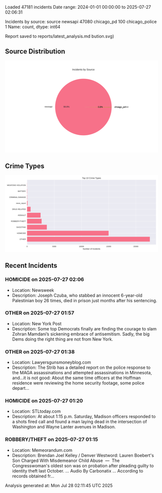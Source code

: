 
Loaded 47181 incidents
Date range: 2024-01-01 00:00:00 to 2025-07-27 02:06:31

Incidents by source:
source
newsapi           47080
chicago_pd          100
chicago_police        1
Name: count, dtype: int64

Report saved to reports/latest_analysis.md
bution.svg)

## Source Distribution
![Source Distribution](images/source_distribution.svg)

## Crime Types
![Crime Types](images/crime_types.svg)

## Recent Incidents

### HOMICIDE on 2025-07-27 02:06
- Location: Newsweek
- Description: Joseph Czuba, who stabbed an innocent 6-year-old Palestinian boy 26 times, died in prison just months after his sentencing.


### OTHER on 2025-07-27 01:57
- Location: New York Post
- Description: Some top Democrats finally are finding the courage to slam Zohran Mamdani’s sickening embrace of antisemitism. Sadly, the big Dems doing the right thing are not from New York.


### OTHER on 2025-07-27 01:38
- Location: Lawyersgunsmoneyblog.com
- Description: The Strib has a detailed report on the police response to the MAGA assassinations and attempted assassinations in Minnesota, and…it is not good: About the same time officers at the Hoffman residence were reviewing the home security footage, some police depart…


### HOMICIDE on 2025-07-27 01:20
- Location: STLtoday.com
- Description: At about 1:15 p.m. Saturday, Madison officers responded to a shots fired call and found a man laying dead in the intersection of Washington and Wayne Lanter avenues in Madison.


### ROBBERY/THEFT on 2025-07-27 01:15
- Location: Memeorandum.com
- Description: Brendan Joel Kelley / Denver Westword:
Lauren Boebert's Son Charged With Misdemeanor Child Abuse  —  The Congresswoman's oldest son was on probation after pleading guilty to identity theft last October. … Audio By Carbonatix … According to records obtained fr…

Analysis generated at: Mon Jul 28 02:11:45 UTC 2025
